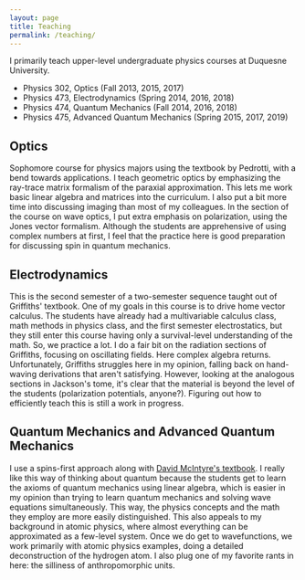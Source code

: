 ```yaml
---
layout: page
title: Teaching
permalink: /teaching/
---
```


I primarily teach upper-level undergraduate physics courses at Duquesne University.

* Physics 302, Optics (Fall 2013, 2015, 2017)
* Physics 473, Electrodynamics (Spring 2014, 2016, 2018)
* Physics 474, Quantum Mechanics (Fall 2014, 2016, 2018)
* Physics 475, Advanced Quantum Mechanics (Spring 2015, 2017, 2019)

## Optics
Sophomore course for physics majors using the textbook by Pedrotti, with a bend towards applications.  I teach geometric optics by emphasizing the ray-trace matrix formalism of the paraxial approximation.  This lets me work basic linear algebra and matrices into the curriculum.  I also put a bit more time into discussing imaging than most of my colleagues.  In the section of the course on wave optics, I put extra emphasis on polarization, using the Jones vector formalism.  Although the students are apprehensive of using complex numbers at first, I feel that the practice here is good preparation for discussing spin in quantum mechanics.

## Electrodynamics
This is the second semester of a two-semester sequence taught out of Griffiths' textbook.  One of my goals in this course is to drive home vector calculus.  The students have already had a multivariable calculus class, math methods in physics class, and the first semester electrostatics, but they still enter this course having only a survival-level understanding of the math.  So, we practice a lot.  I do a fair bit on the radiation sections of Griffiths, focusing on oscillating fields.  Here complex algebra returns.  Unfortunately, Griffiths struggles here in my opinion, falling back on hand-waving derivations that aren't satisfying.  However, looking at the analogous sections in Jackson's tome, it's clear that the material is beyond the level of the students (polarization potentials, anyone?).  Figuring out how to efficiently teach this is still a work in progress.

## Quantum Mechanics and Advanced Quantum Mechanics
I use a spins-first approach along with [David McIntyre's textbook](http://physics.oregonstate.edu/portfolioswiki/doku.php?id=texts:quantumbook:start).  I really like this way of thinking about quantum because the students get to learn the axioms of quantum mechanics using linear algebra, which is easier in my opinion than trying to learn quantum mechanics and solving wave equations simultaneously.  This way, the physics concepts and the math they employ are more easily distinguished.  This also appeals to my background in atomic physics, where almost everything can be approximated as a few-level system.  Once we do get to wavefunctions, we work primarily with atomic physics examples, doing a detailed deconstruction of the hydrogen atom.  I also plug one of my favorite rants in here: the silliness of anthropomorphic units.